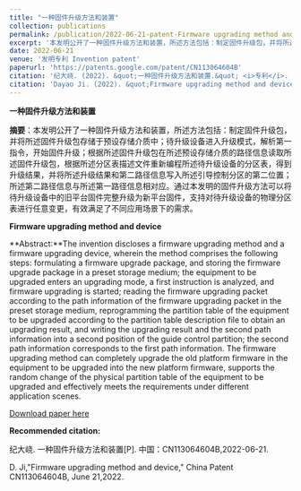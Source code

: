 ```yaml
---
title: "一种固件升级方法和装置"
collection: publications
permalink: /publication/2022-06-21-patent-Firmware upgrading method and device-number-32
excerpt: '本发明公开了一种固件升级方法和装置，所述方法包括：制定固件升级包，并将所述固件升级包存储于预设存储介质中；待升级设备进入升级模式，解析第一指令，开始固件升级；根据所述固件升级包在所述预设存储介质的路径信息读取所述固件升级包，根据所述分区表描述文件重新编程所述待升级设备的分区表，得到升级结果，并将所述升级结果和第二路径信息写入所述引导控制分区的第二位置；所述第二路径信息与所述第一路径信息相对应。通过本发明的固件升级方法可以将待升级设备中的旧平台固件完整升级为新平台固件，支持对待升级设备的物理分区表进行任意变更，有效满足了不同应用场景下的需求.'
date: 2022-06-21
venue: '发明专利 Invention patent'
paperurl: 'https://patents.google.com/patent/CN113064604B'
citation: '纪大峣. (2022). &quot;一种固件升级方法和装置.&quot; <i>专利</i>. CN113064604B.'
citation: 'Dayao Ji. (2022). &quot;Firmware upgrading method and device.&quot; <i>China patent</i>. CN113064604B.'
---
```

**一种固件升级方法和装置**

**摘要**：本发明公开了一种固件升级方法和装置，所述方法包括：制定固件升级包，并将所述固件升级包存储于预设存储介质中；待升级设备进入升级模式，解析第一指令，开始固件升级；根据所述固件升级包在所述预设存储介质的路径信息读取所述固件升级包，根据所述分区表描述文件重新编程所述待升级设备的分区表，得到升级结果，并将所述升级结果和第二路径信息写入所述引导控制分区的第二位置；所述第二路径信息与所述第一路径信息相对应。通过本发明的固件升级方法可以将待升级设备中的旧平台固件完整升级为新平台固件，支持对待升级设备的物理分区表进行任意变更，有效满足了不同应用场景下的需求。



**Firmware upgrading method and device**

**Abstract:**The invention discloses a firmware upgrading method and a firmware upgrading device, wherein the method comprises the following steps: formulating a firmware upgrade package, and storing the firmware upgrade package in a preset storage medium; the equipment to be upgraded enters an upgrading mode, a first instruction is analyzed, and firmware upgrading is started; reading the firmware upgrading packet according to the path information of the firmware upgrading packet in the preset storage medium, reprogramming the partition table of the equipment to be upgraded according to the partition table description file to obtain an upgrading result, and writing the upgrading result and the second path information into a second position of the guide control partition; the second path information corresponds to the first path information. The firmware upgrading method can completely upgrade the old platform firmware in the equipment to be upgraded into the new platform firmware, supports the random change of the physical partition table of the equipment to be upgraded and effectively meets the requirements under different application scenes. 



[Download paper here](https://patents.google.com/patent/CN113064604B)



**Recommended citation:** 

纪大峣. 一种固件升级方法和装置[P]. 中国：CN113064604B,2022-06-21.

D. Ji,"Firmware upgrading method and device," China Patent CN113064604B, June 21,2022.





